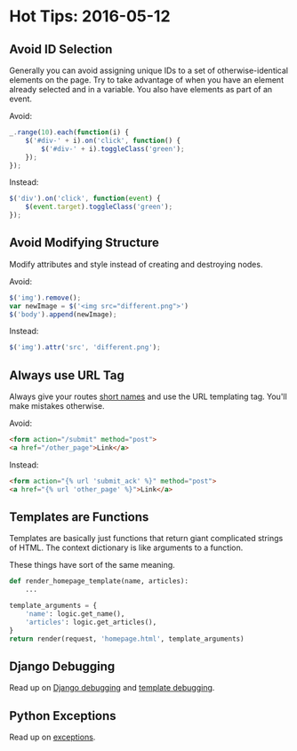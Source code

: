 # Hot Tips: 2016-05-12
## Avoid ID Selection
Generally you can avoid assigning unique IDs to a set of otherwise-identical elements on the page.
Try to take advantage of when you have an element already selected and in a variable.
You also have elements as part of an event.

Avoid:
```js
_.range(10).each(function(i) {
    $('#div-' + i).on('click', function() {
        $('#div-' + i).toggleClass('green');
    });
});
```

Instead:
```js
$('div').on('click', function(event) {
    $(event.target).toggleClass('green');
});
```

## Avoid Modifying Structure
Modify attributes and style instead of creating and destroying nodes.

Avoid:
```js
$('img').remove();
var newImage = $('<img src="different.png">')
$('body').append(newImage);
```

Instead:
```js
$('img').attr('src', 'different.png');
```

## Always use URL Tag
Always give your routes [short names](/notes/django-routes.md) and use the URL templating tag.
You'll make mistakes otherwise.

Avoid:
```html
<form action="/submit" method="post">
<a href="/other_page">Link</a>
```

Instead:
```html
<form action="{% url 'submit_ack' %}" method="post">
<a href="{% url 'other_page' %}">Link</a>
```

## Templates are Functions
Templates are basically just functions that return giant complicated strings of HTML.
The context dictionary is like arguments to a function.

These things have sort of the same meaning.

```py
def render_homepage_template(name, articles):
    ...
```

```py
template_arguments = {
    'name': logic.get_name(),
    'articles': logic.get_articles(),
}
return render(request, 'homepage.html', template_arguments)
```

## Django Debugging
Read up on [Django debugging](/notes/django-debugging.md) and [template debugging](/notes/django-template-debugging.md).

## Python Exceptions
Read up on [exceptions](/notes/exceptions.md).
